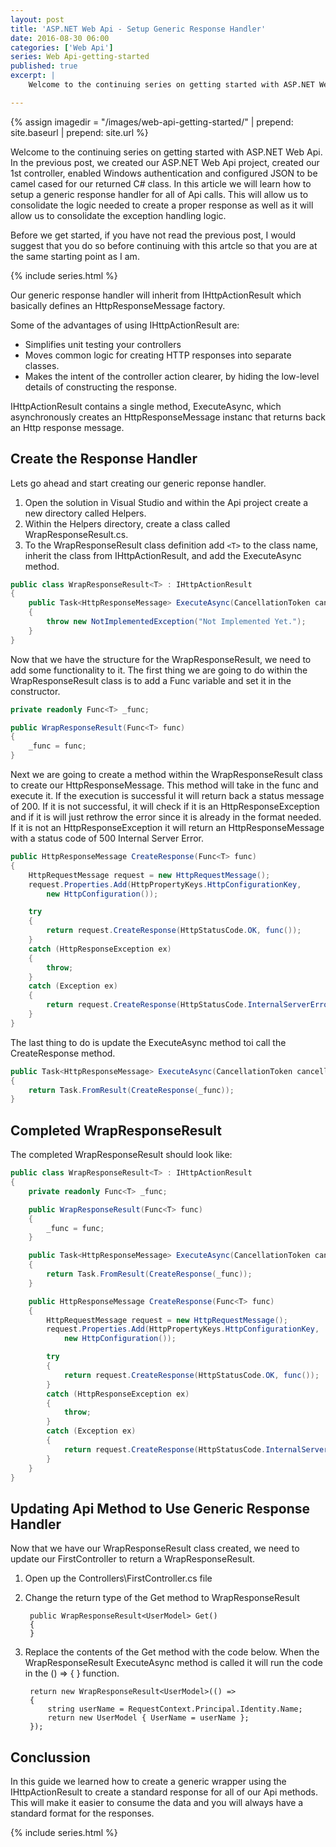 ```yaml
---
layout: post
title: 'ASP.NET Web Api - Setup Generic Response Handler'
date: 2016-08-30 06:00
categories: ['Web Api']
series: Web Api-getting-started
published: true
excerpt: |
    Welcome to the continuing series on getting started with ASP.NET Web Api.  In this article we will learn how to setup a standard response format for all of the endpoints.    

---
```


{% assign imagedir = "/images/web-api-getting-started/" | prepend: site.baseurl | prepend: site.url %}

Welcome to the continuing series on getting started with ASP.NET Web Api.  In the previous post, we created our ASP.NET Web Api project, created our 1st controller, enabled Windows authentication and configured JSON to be camel cased for our returned C# class.  In this article we will learn how to setup a generic response handler for all of Api calls.  This will allow us to consolidate the logic needed to create a proper response as well as it will allow us to consolidate the exception handling logic.     

Before we get started, if you have not read the previous post, I would suggest that you do so before continuing with this artcle so that you are at the same starting point as I am. 

{% include series.html %}


Our generic response handler will inherit from IHttpActionResult which basically defines an HttpResponseMessage factory. 

Some of the advantages of using IHttpActionResult are:

* Simplifies unit testing your controllers
* Moves common logic for creating HTTP responses into separate classes.
* Makes the intent of the controller action clearer, by hiding the low-level details of constructing the response.

IHttpActionResult contains a single method, ExecuteAsync, which asynchronously creates an HttpResponseMessage instanc that returns back an Http response message.

## Create the Response Handler

Lets go ahead and start creating our generic reponse handler.

1. Open the solution in Visual Studio and within the Api project create a new directory called Helpers.   
1. Within the Helpers directory, create a class called WrapResponseResult.cs.
1. To the WrapResponseResult class definition add `<T>` to the class name, inherit the class from IHttpActionResult, and add the ExecuteAsync method.   

```c#
public class WrapResponseResult<T> : IHttpActionResult
{
    public Task<HttpResponseMessage> ExecuteAsync(CancellationToken cancellationToken)
    {
        throw new NotImplementedException("Not Implemented Yet.");
    }
}
```    

Now that we have the structure for the WrapResponseResult, we need to add some functionality to it.  The first thing we are going to do within the WrapResponseResult class is to add a Func<T> variable and set it in the constructor.

```c#
private readonly Func<T> _func;

public WrapResponseResult(Func<T> func)
{
    _func = func;
}
```    

Next we are going to create a method within the WrapResponseResult class to create our HttpResponseMessage.  This method will take in the func and execute it.  If the execution is successful it will return back a status message of 200.  If it is not successful, it will check if it is an HttpResponseException and if it is will just rethrow the error since it is already in the format needed.  If it is not an HttpResponseException it will return an HttpResponseMessage with a status code of 500 Internal Server Error.

```c#
public HttpResponseMessage CreateResponse(Func<T> func)
{
    HttpRequestMessage request = new HttpRequestMessage();
    request.Properties.Add(HttpPropertyKeys.HttpConfigurationKey,
        new HttpConfiguration());

    try
    {
        return request.CreateResponse(HttpStatusCode.OK, func());
    }
    catch (HttpResponseException ex)
    {
        throw;
    }
    catch (Exception ex)
    {
        return request.CreateResponse(HttpStatusCode.InternalServerError, ex.Message);
    }
}
```    

The last thing to do is update the ExecuteAsync method toi call the CreateResponse method.  

```c#
public Task<HttpResponseMessage> ExecuteAsync(CancellationToken cancellationToken)
{
    return Task.FromResult(CreateResponse(_func));
}
```

## Completed WrapResponseResult

The completed WrapResponseResult should look like:

```c#
public class WrapResponseResult<T> : IHttpActionResult
{
    private readonly Func<T> _func;

    public WrapResponseResult(Func<T> func)
    {
        _func = func;
    }

    public Task<HttpResponseMessage> ExecuteAsync(CancellationToken cancellationToken)
    {
        return Task.FromResult(CreateResponse(_func));
    }

    public HttpResponseMessage CreateResponse(Func<T> func)
    {
        HttpRequestMessage request = new HttpRequestMessage();
        request.Properties.Add(HttpPropertyKeys.HttpConfigurationKey,
            new HttpConfiguration());

        try
        {
            return request.CreateResponse(HttpStatusCode.OK, func());
        }
        catch (HttpResponseException ex)
        {
            throw;
        }
        catch (Exception ex)
        {
            return request.CreateResponse(HttpStatusCode.InternalServerError, ex.Message);
        }
    }
}
```    

## Updating Api Method to Use Generic Response Handler

Now that we have our WrapResponseResult class created, we need to update our FirstController to return a WrapResponseResult<UserModel>.  

1. Open up the Controllers\FirstController.cs file

1. Change the return type of the Get method to WrapResponseResult<UserModel>

        public WrapResponseResult<UserModel> Get()
        {
        }

1. Replace the contents of the Get method with the code below.  When the WrapResponseResult ExecuteAsync method is called it will run the code in the () => { } function.  

        
        return new WrapResponseResult<UserModel>(() =>
        {
            string userName = RequestContext.Principal.Identity.Name;
            return new UserModel { UserName = userName };
        });            

## Conclussion

In this guide we learned how to create a generic wrapper using the IHttpActionResult to create a standard response for all of our Api methods.  This will make it easier to consume the data and you will always have a standard format for the responses.

{% include series.html %}




